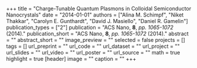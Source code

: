 +++
title = "Charge-Tunable Quantum Plasmons in Colloidal Semiconductor Nanocrystals"
date = "2014-01-01"
authors = ["Alina M. Schimpf", "Niket Thakkar", "Carolyn E. Gunthardt", "David J. Masiello", "Daniel R. Gamelin"]
publication_types = ["2"]
publication = "ACS Nano, **8**, _pp. 1065-1072_ (2014)."
publication_short = "ACS Nano, **8**, _pp. 1065-1072_ (2014)."
abstract = ""
abstract_short = ""
image_preview = ""
selected = false
projects = []
tags = []
url_preprint = ""
url_code = ""
url_dataset = ""
url_project = ""
url_slides = ""
url_video = ""
url_poster = ""
url_source = ""
math = true
highlight = true
[header]
image = ""
caption = ""
+++
